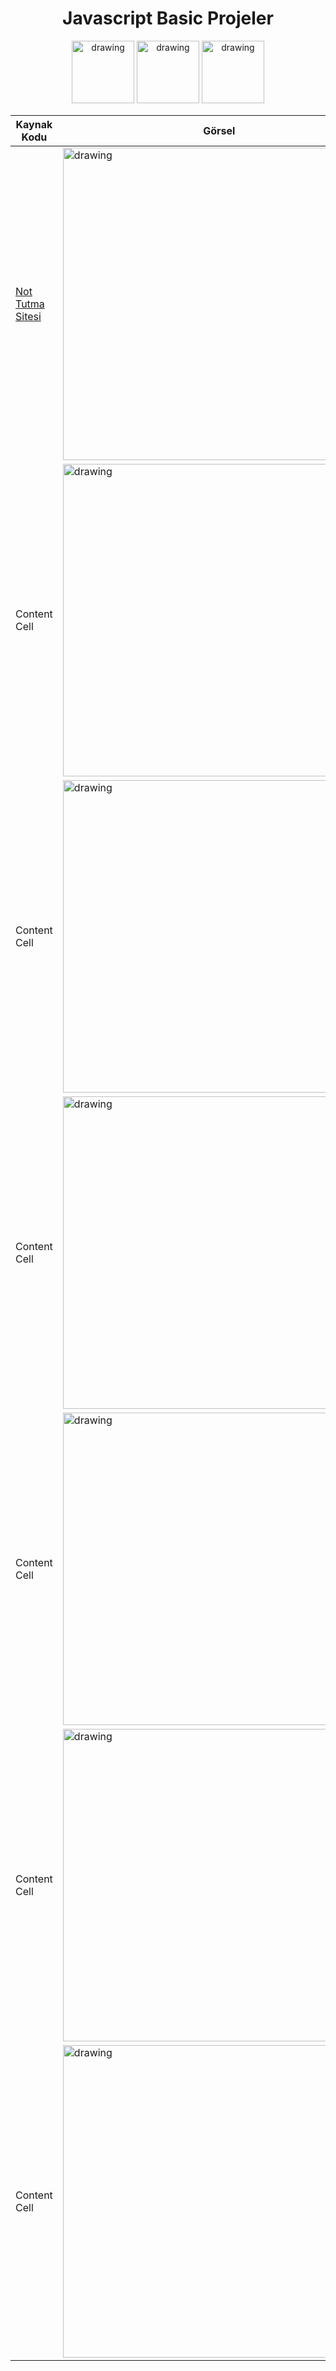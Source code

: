 
<h1 align="center" >Javascript Basic Projeler</h1>

<p align="center" float="left">

<img src="https://user-images.githubusercontent.com/80119008/175989304-40fa5cbf-bcbd-456e-9094-205646ab4655.png" alt="drawing" height="100" width="100"/>
<img src="https://user-images.githubusercontent.com/80119008/175989448-69608447-898b-45e4-a58f-d2dcb5f52260.png" alt="drawing" height="100"/>
<img src="https://user-images.githubusercontent.com/80119008/175989512-a4bbe529-23bc-4e30-a1c1-3a62d3fb7ef7.png" alt="drawing" height="100" width="100"/>
 </p>


<div align="center">

| Kaynak Kodu |Görsel
| ------------- | -------------
 [Not Tutma Sitesi](https://github.com/omerkarakuzu/beginnerprojectsjs/tree/main/notalmajs)  |<img src="https://user-images.githubusercontent.com/80119008/175786044-47e7ce86-15d4-4798-955c-e98e05f34489.jpg" alt="drawing" width="500"/>
 Content Cell    | <img src="https://user-images.githubusercontent.com/80119008/175786044-47e7ce86-15d4-4798-955c-e98e05f34489.jpg" alt="drawing" width="500"/>
 Content Cell    | <img src="https://user-images.githubusercontent.com/80119008/175786044-47e7ce86-15d4-4798-955c-e98e05f34489.jpg" alt="drawing" width="500"/>
 Content Cell    | <img src="https://user-images.githubusercontent.com/80119008/175786044-47e7ce86-15d4-4798-955c-e98e05f34489.jpg" alt="drawing" width="500"/>
 Content Cell    | <img src="https://user-images.githubusercontent.com/80119008/175786044-47e7ce86-15d4-4798-955c-e98e05f34489.jpg" alt="drawing" width="500"/>
Content Cell    | <img src="https://user-images.githubusercontent.com/80119008/175786044-47e7ce86-15d4-4798-955c-e98e05f34489.jpg" alt="drawing" width="500"/>
Content Cell    | <img src="https://user-images.githubusercontent.com/80119008/175786044-47e7ce86-15d4-4798-955c-e98e05f34489.jpg" alt="drawing" width="500"/>
</div>

